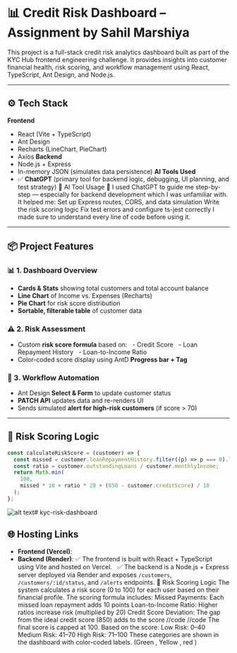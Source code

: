 # 📊 Credit Risk Dashboard – Assignment by Sahil Marshiya

This project is a full-stack credit risk analytics dashboard built as part of the KYC Hub frontend engineering challenge.
It provides insights into customer financial health, risk scoring, and workflow management using React, TypeScript, Ant Design, and Node.js.

---

## ⚙️ Tech Stack

**Frontend**

- React (Vite + TypeScript)
- Ant Design
- Recharts (LineChart, PieChart)
- Axios
  **Backend**
- Node.js + Express
- In-memory JSON (simulates data persistence)
  **AI Tools Used**
- ✅ **ChatGPT** (primary tool for backend logic, debugging, UI planning, and test strategy)
  <!--  -->
  🤖 AI Tool Usage
  💬 I used ChatGPT to guide me step-by-step — especially for backend development which I was unfamiliar with.
  It helped me:
  Set up Express routes, CORS, and data simulation
  Write the risk scoring logic
  Fix test errors and configure ts-jest correctly
  I made sure to understand every line of code before using it.

---

<!--  -->

## 📦 Project Features

### 📊 1. Dashboard Overview

- **Cards & Stats** showing total customers and total account balance
- **Line Chart** of Income vs. Expenses (Recharts)
- **Pie Chart** for risk score distribution
- **Sortable, filterable table** of customer data

### ⚠️ 2. Risk Assessment

- Custom **risk score formula** based on:
    - Credit Score
    - Loan Repayment History
    - Loan-to-Income Ratio
- Color-coded score display using AntD **Progress bar + Tag**

### 🔁 3. Workflow Automation

- Ant Design **Select & Form** to update customer status
- **PATCH API** updates data and re-renders UI
- Sends simulated **alert for high-risk customers** (if score > 70)

---

## 🧠 Risk Scoring Logic

```ts
const calculateRiskScore = (customer) => {
  const missed = customer.loanRepaymentHistory.filter((p) => p === 0).length;
  const ratio = customer.outstandingLoans / customer.monthlyIncome;
  return Math.min(
    100,
    missed * 10 + ratio * 20 + (850 - customer.creditScore) / 10
  );
};
```

![alt text](<Screenshot 2025-04-22 at 2.08.49 AM (2).png>)# kyc-risk-dashboard

## 🌐 Hosting Links

- **Frontend (Vercel)**:
- **Backend (Render)**:
  ✅ The frontend is built with React + TypeScript using Vite and hosted on Vercel.  
  ✅ The backend is a Node.js + Express server deployed via Render and exposes `/customers`, `/customers/:id/status`, and `/alerts` endpoints.
  📌 Risk Scoring Logic
  The system calculates a risk score (0 to 100) for each user based on their financial profile.
  The scoring formula includes:
  Missed Payments: Each missed loan repayment adds 10 points
  Loan-to-Income Ratio: Higher ratios increase risk (multiplied by 20)
  Credit Score Deviation: The gap from the ideal credit score (850) adds to the score
  //code
  <!-- Risk Score = (MissedPayments * 10) + (LoanToIncome * 20) + ((850 - CreditScore) / 10) -->
  //code
  The final score is capped at 100. Based on the score:
  Low Risk: 0–40
  Medium Risk: 41–70
  High Risk: 71–100
  These categories are shown in the dashboard with color-coded labels. (Green , Yellow , red )
